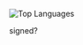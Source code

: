 ![Top Languages](https://github-readme-stats.vercel.app/api/top-langs/?username=an-prata&layout=compact&theme=dark&hide_border=true&bg_color=22272E00)

signed?

